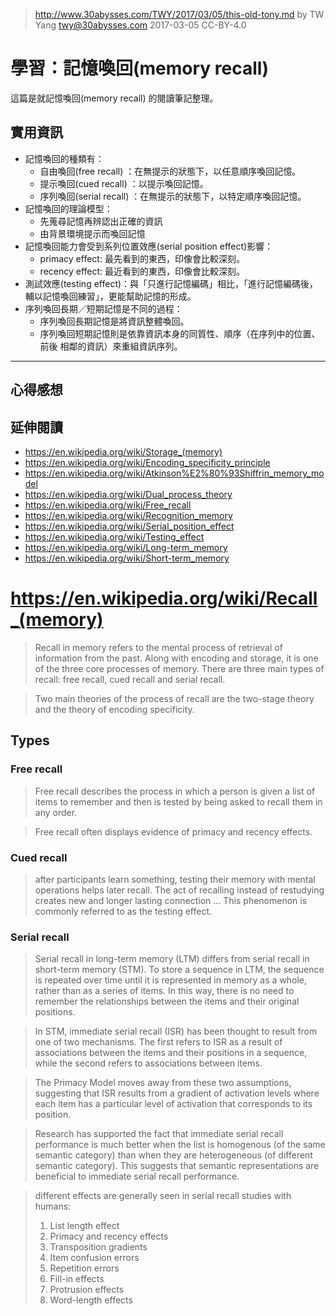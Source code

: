 ﻿> http://www.30abysses.com/TWY/2017/03/05/this-old-tony.md
> by TW Yang <twy@30abysses.com> 2017-03-05 CC-BY-4.0

# 學習：記憶喚回(memory recall)

這篇是就記憶喚回(memory recall) 的閱讀筆記整理。


##  實用資訊

* 記憶喚回的種類有：
  * 自由喚回(free recall) ：在無提示的狀態下，以任意順序喚回記憶。
  * 提示喚回(cued recall) ：以提示喚回記憶。
  * 序列喚回(serial recall) ：在無提示的狀態下，以特定順序喚回記憶。
* 記憶喚回的理論模型：
  * 先蒐尋記憶再辨認出正確的資訊
  * 由背景環境提示而喚回記憶
* 記憶喚回能力會受到系列位置效應(serial position effect)影響：
  * primacy effect: 最先看到的東西，印像會比較深刻。
  * recency effect: 最近看到的東西，印像會比較深刻。
* 測試效應(testing effect)：與「只進行記憶編碼」相比，「進行記憶編碼後，
  輔以記憶喚回練習」，更能幫助記憶的形成。
* 序列喚回長期／短期記憶是不同的過程：
  * 序列喚回長期記憶是將資訊整體喚回。
  * 序列喚回短期記憶則是依靠資訊本身的同質性、順序（在序列中的位置、前後
    相鄰的資訊）來重組資訊序列。

---


##  心得感想


##  延伸閱讀

* https://en.wikipedia.org/wiki/Storage_(memory)
* https://en.wikipedia.org/wiki/Encoding_specificity_principle
* https://en.wikipedia.org/wiki/Atkinson%E2%80%93Shiffrin_memory_model
* https://en.wikipedia.org/wiki/Dual_process_theory
* https://en.wikipedia.org/wiki/Free_recall
* https://en.wikipedia.org/wiki/Recognition_memory
* https://en.wikipedia.org/wiki/Serial_position_effect
* https://en.wikipedia.org/wiki/Testing_effect
* https://en.wikipedia.org/wiki/Long-term_memory
* https://en.wikipedia.org/wiki/Short-term_memory



# https://en.wikipedia.org/wiki/Recall_(memory)

> Recall in memory refers to the mental process of retrieval of
> information from the past. Along with encoding and storage, it is one
> of the three core processes of memory. There are three main types of
> recall: free recall, cued recall and serial recall.

> Two main theories of the process of recall are the two-stage theory
> and the theory of encoding specificity.


## Types


### Free recall

> Free recall describes the process in which a person is given a list
> of items to remember and then is tested by being asked to recall them
> in any order.

> Free recall often displays evidence of primacy and recency effects.


### Cued recall

> after participants learn something, testing their memory with mental
> operations helps later recall. The act of recalling instead of
> restudying creates new and longer lasting connection ... This
> phenomenon is commonly referred to as the testing effect.


### Serial recall

> Serial recall in long-term memory (LTM) differs from serial recall in
> short-term memory (STM). To store a sequence in LTM, the sequence is
> repeated over time until it is represented in memory as a whole,
> rather than as a series of items. In this way, there is no need to
> remember the relationships between the items and their original
> positions.

> In STM, immediate serial recall (ISR) has been thought to result from
> one of two mechanisms. The first refers to ISR as a result of
> associations between the items and their positions in a sequence,
> while the second refers to associations between items.

> The Primacy Model moves away from these two assumptions, suggesting
> that ISR results from a gradient of activation levels where each item
> has a particular level of activation that corresponds to its position.

> Research has supported the fact that immediate serial recall
> performance is much better when the list is homogenous (of the same
> semantic category) than when they are heterogeneous (of different
> semantic category). This suggests that semantic representations are
> beneficial to immediate serial recall performance.

> different effects are generally seen in serial recall studies with
> humans:
> 1. List length effect
> 2. Primacy and recency effects
> 3. Transposition gradients
> 4. Item confusion errors
> 5. Repetition errors
> 6. Fill-in effects
> 7. Protrusion effects
> 8. Word-length effects
